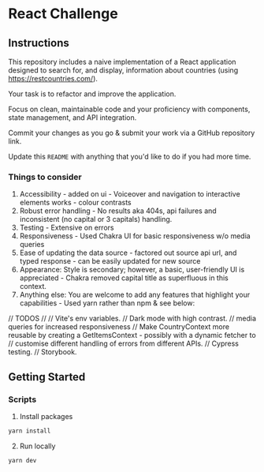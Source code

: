 # React Challenge

## Instructions

This repository includes a naive implementation of a React application designed to search for, and display, information about countries (using https://restcountries.com/).

Your task is to refactor and improve the application.

Focus on clean, maintainable code and your proficiency with components, state management, and API integration.

Commit your changes as you go & submit your work via a GitHub repository link.

Update this `README` with anything that you'd like to do if you had more time.

### Things to consider

1. Accessibility - added on ui - Voiceover and navigation to interactive elements works - colour contrasts
2. Robust error handling - No results aka 404s, api failures and inconsistent (no capital or 3 capitals) handling.
3. Testing - Extensive on errors 
4. Responsiveness -  Used Chakra UI for basic responsiveness w/o media queries
5. Ease of updating the data source - factored out source api url, and typed response - can be easily updated for new source
6. Appearance: Style is secondary; however, a basic, user-friendly UI is appreciated - Chakra removed capital title as superfluous in this context.
7. Anything else: You are welcome to add any features that highlight your capabilities - Used yarn rather than npm & see below:


// TODOS //
// Vite's env variables.
// Dark mode with high contrast.
// media queries for increased responsiveness
// Make CountryContext more reusable by creating a GetItemsContext - possibly with a dynamic fetcher to
// customise different handling of errors from different APIs.
// Cypress testing.
// Storybook.

## Getting Started

### Scripts

1. Install packages

```sh
yarn install
```

2. Run locally

```sh
yarn dev
```
